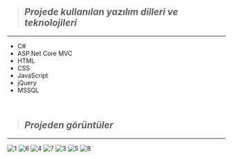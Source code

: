 > ## *Projede kullanılan yazılım dilleri ve teknolojileri*
---

* C#
* ASP.Net Core MVC
* HTML
* CSS
* JavaScript
* jQuery
* MSSQL

<br>

 > ## *Projeden görüntüler*
---

![1](https://user-images.githubusercontent.com/125551881/220125908-c1e76cb2-5667-471e-b05e-77dc252c9375.png)
![6](https://user-images.githubusercontent.com/125551881/220125919-7aa506ba-e030-46e5-a275-c6fc5fab3f1e.png)
![4](https://user-images.githubusercontent.com/125551881/220125914-e0c080a9-ca5b-469e-8ff8-df1200d6964c.png)
![7](https://user-images.githubusercontent.com/125551881/220125921-3d2365d1-9b01-4736-a2c9-2191bdeb960c.png)
![3](https://user-images.githubusercontent.com/125551881/220125909-8a7bea96-c0f9-4d63-8be4-65a7dbf49069.png)
![5](https://user-images.githubusercontent.com/125551881/220125916-1613b85b-7029-473b-924a-35d0b2515a36.png)
![8](https://user-images.githubusercontent.com/125551881/220125927-17cfbdb6-dd70-4d4b-b084-382aea814f42.png)
